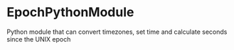 # EpochPythonModule
Python module that can convert timezones, set time and calculate seconds since the UNIX epoch
